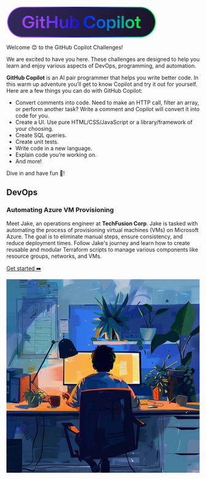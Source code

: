 ![gh-copilot](images/gh-copilot2.png)

Welcome 😊 to the GitHub Copilot Challenges! 

We are excited to have you here. These challenges are designed to help you learn and enjoy various aspects of DevOps, programming, and automation. 

**GitHub Copilot** is an AI pair programmer that helps you write better code. In this warm up adventure you’ll get to know Copilot and try it out for yourself. Here are a few things you can do with GitHub Copilot:

- Convert comments into code. Need to make an HTTP call, filter an array, or perform another task? Write a comment and Copilot will convert it into code for you.
- Create a UI. Use pure HTML/CSS/JavaScript or a library/framework of your choosing.
- Create SQL queries.
- Create unit tests.
- Write code in a new language.
- Explain code you’re working on.
- And more!

Dive in and have fun 🎉!

## DevOps

### Automating Azure VM Provisioning

Meet Jake, an operations engineer at **TechFusion Corp**. Jake is tasked with automating the process of provisioning virtual machines (VMs) on Microsoft Azure. The goal is to eliminate manual steps, ensure consistency, and reduce deployment times. Follow Jake's journey and learn how to create reusable and modular Terraform scripts to manage various components like resource groups, networks, and VMs.

[Get started ➡️](devops-challenges-1.md)

![Working Geek](images/working-geek.jpg)
